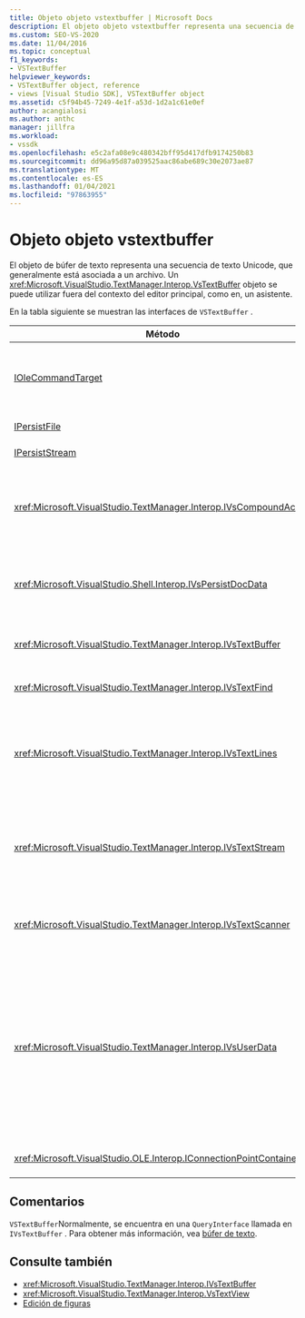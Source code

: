 ```yaml
---
title: Objeto objeto vstextbuffer | Microsoft Docs
description: El objeto objeto vstextbuffer representa una secuencia de texto Unicode, que generalmente está asociada a un archivo. En este artículo se enumeran las interfaces de objeto vstextbuffer.
ms.custom: SEO-VS-2020
ms.date: 11/04/2016
ms.topic: conceptual
f1_keywords:
- VSTextBuffer
helpviewer_keywords:
- VSTextBuffer object, reference
- views [Visual Studio SDK], VSTextBuffer object
ms.assetid: c5f94b45-7249-4e1f-a53d-1d2a1c61e0ef
author: acangialosi
ms.author: anthc
manager: jillfra
ms.workload:
- vssdk
ms.openlocfilehash: e5c2afa08e9c480342bff95d417dfb9174250b83
ms.sourcegitcommit: dd96a95d87a039525aac86abe689c30e2073ae87
ms.translationtype: MT
ms.contentlocale: es-ES
ms.lasthandoff: 01/04/2021
ms.locfileid: "97863955"
---
```

# <a name="vstextbuffer-object"></a>Objeto objeto vstextbuffer
El objeto de búfer de texto representa una secuencia de texto Unicode, que generalmente está asociada a un archivo. Un <xref:Microsoft.VisualStudio.TextManager.Interop.VsTextBuffer> objeto se puede utilizar fuera del contexto del editor principal, como en, un asistente.

 En la tabla siguiente se muestran las interfaces de `VSTextBuffer` .

|Método|Descripción|
|------------|-----------------|
|[IOleCommandTarget](/windows/desktop/api/docobj/nn-docobj-iolecommandtarget)|Interfaz OLE estándar. Se utiliza para el control de deshacer y rehacer en el búfer.|
|[IPersistFile](/windows/desktop/api/objidl/nn-objidl-ipersistfile)|Interfaz OLE estándar.|
|[IPersistStream](/windows/desktop/api/objidl/nn-objidl-ipersiststream)|Interfaz OLE estándar.|
|<xref:Microsoft.VisualStudio.TextManager.Interop.IVsCompoundAction>|Habilita la creación de acciones de compuestos (es decir, acciones agrupadas en una sola unidad de deshacer/rehacer).|
|<xref:Microsoft.VisualStudio.Shell.Interop.IVsPersistDocData>|Habilita la persistencia de los datos de documento administrados por el búfer de texto.|
|<xref:Microsoft.VisualStudio.TextManager.Interop.IVsTextBuffer>|Proporciona servicios básicos; lo usan muchos clientes.|
|<xref:Microsoft.VisualStudio.TextManager.Interop.IVsTextFind>|Se usa para buscar en un búfer.|
|<xref:Microsoft.VisualStudio.TextManager.Interop.IVsTextLines>|Proporciona funciones de lectura y escritura que usan coordenadas bidimensionales. Se hereda de `IVsTextBuffer`.|
|<xref:Microsoft.VisualStudio.TextManager.Interop.IVsTextStream>|Proporciona capacidades de lectura y escritura mediante coordenadas unidimensionales. Se hereda de `IVsTextBuffer`.|
|<xref:Microsoft.VisualStudio.TextManager.Interop.IVsTextScanner>|Proporciona acceso secuencial rápido y orientado a secuencias al texto del búfer.|
|<xref:Microsoft.VisualStudio.TextManager.Interop.IVsUserData>|Proporciona acceso a una colección genérica de propiedades. La propiedad más importante es el nombre, o moniker, del búfer. Puede almacenar sus propios datos aleatorios en el búfer con esta interfaz mediante la creación de un GUID y su uso como clave.|
|<xref:Microsoft.VisualStudio.OLE.Interop.IConnectionPointContainer>|Admite puntos de conexión para eventos.|

## <a name="remarks"></a>Comentarios
 `VSTextBuffer`Normalmente, se encuentra en una `QueryInterface` llamada en `IVsTextBuffer` . Para obtener más información, vea [búfer de texto](/previous-versions/visualstudio/visual-studio-2015/extensibility/accessing-the-text-buffer-by-using-the-legacy-api?preserve-view=true&view=vs-2015).

## <a name="see-also"></a>Consulte también
- <xref:Microsoft.VisualStudio.TextManager.Interop.IVsTextBuffer>
- <xref:Microsoft.VisualStudio.TextManager.Interop.VsTextView>
- [Edición de figuras](https://www.microsoft.com/download/details.aspx?id=55984)